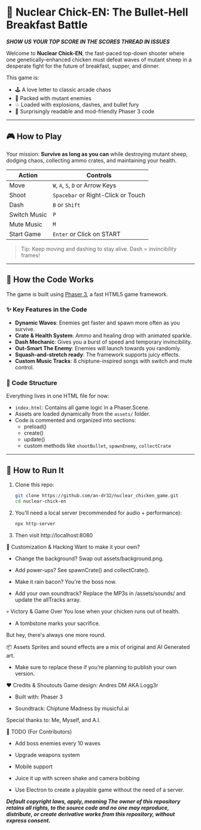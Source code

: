 # 🐔 Nuclear Chick-EN: The Bullet-Hell Breakfast Battle

***SHOW US YOUR TOP SCORE IN THE SCORES THREAD IN ISSUES***

Welcome to **Nuclear Chick-EN**, the fast-paced top-down shooter where one genetically-enhanced chicken must defeat waves of mutant sheep in a desperate fight for the future of breakfast, supper, and dinner.

This game is:
- 🕹️ A love letter to classic arcade chaos
- 🐑 Packed with mutant enemies
- 💥 Loaded with explosions, dashes, and bullet fury
- 🧠 Surprisingly readable and mod-friendly Phaser 3 code

---

## 🎮 How to Play

Your mission: **Survive as long as you can** while destroying mutant sheep, dodging chaos, collecting ammo crates, and maintaining your health.

| Action        | Controls                            |
|---------------|-------------------------------------|
| Move          | `W`, `A`, `S`, `D` or Arrow Keys    |
| Shoot         | `Spacebar` or Right-Click or  Touch |
| Dash          | `B` or `Shift`                      |
| Switch Music  | `P`                                 |
| Mute Music    | `M`                                 |
| Start Game    | `Enter` or Click on START           |

> Tip: Keep moving and dashing to stay alive. Dash = invincibility frames!

---

## 🧠 How the Code Works

The game is built using [Phaser 3](https://phaser.io), a fast HTML5 game framework.

### ✨ Key Features in the Code

- **Dynamic Waves**: Enemies get faster and spawn more often as you survive.
- **Crate & Health System**: Ammo and healing drop with animated sparkle.
- **Dash Mechanic**: Gives you a burst of speed and temporary invincibility.
- **Out-Smart The Enemy**: Enemies will launch towards you randomly.
- **Squash-and-stretch ready**: The framework supports juicy effects.
- **Custom Music Tracks**: 8 chiptune-inspired songs with switch and mute control.

### 📁 Code Structure

Everything lives in one HTML file for now:

- `index.html`: Contains all game logic in a Phaser.Scene.
- Assets are loaded dynamically from the `assets/` folder.
- Code is commented and organized into sections:
  - preload()
  - create()
  - update()
  - custom methods like `shootBullet`, `spawnEnemy`, `collectCrate`

---

## 🚀 How to Run It

1. Clone this repo:

   ```bash
   git clone https://github.com/an-dr32/nuclear_chicken_game.git
   cd nuclear-chick-en

2. You'll need a local server (recommended for audio + performance):

   ```bash
   npx http-server

4. Then visit http://localhost:8080


🐣 Customization & Hacking
Want to make it your own?

  - Change the background? Swap out assets/background.png.

  - Add power-ups? See spawnCrate() and collectCrate().

  - Make it rain bacon? You're the boss now.

  - Add your own soundtrack? Replace the MP3s in /assets/sounds/ and update the allTracks array.


💀 Victory & Game Over
You lose when your chicken runs out of health.

  - A tombstone marks your sacrifice.

But hey, there's always one more round.


📦 Assets
Sprites and sound effects are a mix of original and AI Generated art.

  - Make sure to replace these if you’re planning to publish your own version.


❤️ Credits & Shoutouts
Game design: Andres DM AKA Logg3r

  - Built with: Phaser 3

  - Soundtrack: Chiptune Madness by musicful.ai

Special thanks to: Me, Myself, and A.I.


🧪 TODO (For Contributors)

   - Add boss enemies every 10 waves

   - Upgrade weapons system

   - Mobile support

   - Juice it up with screen shake and camera bobbing

   - Use Electron to create a playable game without the need of a server.

***Default copyright laws, apply, meaning
The owner of this repository retains all rights, to the source code and no one may reproduce, 
distribute, or create derivative works from this repository, without express consent.***

